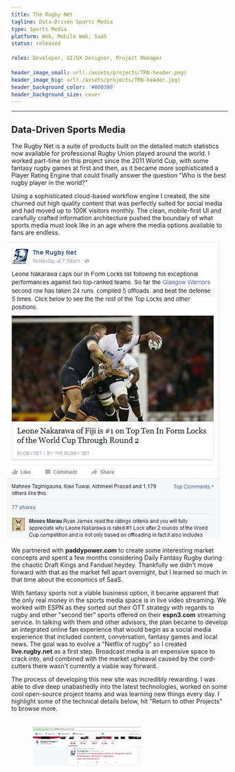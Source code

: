 ```yaml
---
title: The Rugby Net
tagline: Data-Driven Sports Media
type: Sports Media
platform: Web, Mobile Web, SaaS
status: released

roles: Developer, UI/UX Designer, Project Manager

header_image_small: url(./assets/projects/TRN-header.png)
header_image_big: url(./assets/projects/TRN-header.jpg)
header_background_color: '#000300'
header_background_size: cover
---
```


-------

## Data-Driven Sports Media

The Rugby Net is a suite of products built on the detailed match statistics now available for professional Rugby Union played around the world. I worked part-time on this project since the 2011 World Cup, with some fantasy rugby games at first and then, as it became more sophisticated a Player Rating Engine that could finally answer the question "Who is the best rugby player in the world?"


Using a sophisticated cloud-based workflow engine I created, the site churned out high quality content that was perfectly suited for social media and had moved up to 100K visitors monthly. The clean, mobile-first UI and carefully crafted information architecture pushed the boundary of what sports media must look like in an age where the media options available to fans are endless.


<img src='assets/projects/fb.png' class='media-element center' style='padding-left:50px; padding-right:20px; padding-bottom: 20px; float: right;' />


We partnered with __paddypower.com__ to create some interesting market concepts and spent a few months considering Daily Fantasy Rugby during the chaotic Draft Kings and Fanduel heydey. Thankfully we didn't move forward with that as the market fell apart overnight, but I learned so much in that time about the economics of SaaS.


With fantasy sports not a viable business option, it became apparent that the only real money in the sports media space is in live video streaming. We worked with ESPN as they sorted out their OTT strategy with regards to rugby and other "second tier" sports offered on their __espn3.com__ streaming service. In talking with them and other advisors, the plan became to develop an integrated online fan experience that would begin as a social media experience that included content, conversation, fantasy games and local news. The goal was to evolve a "Netflix of rugby" so I created __live.rugby.net__ as a first step. Broadcast media is an expensive space to crack into, and combined with the market upheaval caused by the cord-cutters there wasn't currently a viable way forward.

The process of developing this new site was incredibly rewarding. I was able to dive deep unabashedly into the latest technologies, worked on some cool open-source project teams and was learning new things every day. I highlight some of the technical details below, hit "Return to other Projects" to browse more.


<img src='assets/projects/england-retweet.png' class='media-element center' style='padding-left:50px; padding-top:20px; padding-bottom: 20px; float: left; width:50%;' />
